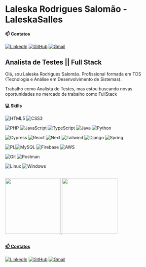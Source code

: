 # Laleska Rodrigues Salomão - LaleskaSalles


#### 📫 Contatos

[![LinkedIn](https://img.shields.io/badge/LinkedIn-0077B5?style=for-the-badge&logo=linkedin&logoColor=white)](https://www.linkedin.com/in/laleska-rodrigues-salomao/)
[![GitHub](https://img.shields.io/badge/GitHub-100000?style=for-the-badge&logo=github&logoColor=white)](https://github.com/LaleskaSalles)
[![Gmail](https://img.shields.io/badge/Gmail-333333?style=for-the-badge&logo=gmail&logoColor=red)](mailto:laleskasalomao@gmail.com)


## Analista de Testes || Full Stack

Olá, sou Laleska Rodrigues Salomão. Profissional formada em TDS (Tecnologia e Análise em Desenvolvimento de Sistemas).

Trabalho como Analista de Testes, mas estou buscando novas oportunidades no mercado de trabalho como FullStack

#### 💻 Skills
![HTML5](https://img.shields.io/badge/HTML5-E34F26?style=for-the-badge&logo=html5&logoColor=white)
![CSS3](https://img.shields.io/badge/CSS3-1572B6?style=for-the-badge&logo=css3&logoColor=white)

![PHP](https://img.shields.io/badge/PHP-777BB4?style=for-the-badge&logo=php&logoColor=white)
![JavaScript](https://img.shields.io/badge/JavaScript-F7DF1E?style=for-the-badge&logo=javascript&logoColor=black)
![TypeScript](https://img.shields.io/badge/TypeScript-007ACC?style=for-the-badge&logo=typescript&logoColor=white)
![Java](https://img.shields.io/badge/java-%23ED8B00.svg?style=for-the-badge&logo=openjdk&logoColor=white)
![Python](https://img.shields.io/badge/python-3670A0?style=for-the-badge&logo=python&logoColor=ffdd54)


![Cypress](https://img.shields.io/badge/Cypress.io-%236DB33F.svg?style=for-the-badge&logo=Cypress&logoColor=white)
![React](https://img.shields.io/badge/React-20232A?style=for-the-badge&logo=react&logoColor=61DAFB)
![Next](https://img.shields.io/badge/Next-black?style=for-the-badge&logo=next.js&logoColor=white)
![Tailwind](https://img.shields.io/badge/tailwindcss-%2338B2AC.svg?style=for-the-badge&logo=tailwind-css&logoColor=white)
![Django](https://img.shields.io/badge/django-%23092E20.svg?style=for-the-badge&logo=django&logoColor=white)
![Spring](https://img.shields.io/badge/spring-%236DB33F.svg?style=for-the-badge&logo=spring&logoColor=white)


![PL](https://img.shields.io/badge/PL%2FSQL-FFFFFF?style=for-the-badge&logo=oracle&logoColor=FF0000&labelColor=FFFFFF&color=FF0000)![MySQL](https://img.shields.io/badge/MySQL-00000F?style=for-the-badge&logo=mysql&logoColor=white)
![Firebase](https://img.shields.io/badge/Firebase-000?style=for-the-badge&logo=firebase&logoColor=ffca28)
![AWS](https://img.shields.io/badge/AWS-000.svg?style=for-the-badge&logo=amazon-aws&logoColor=white)


![Git](https://img.shields.io/badge/GIT-E44C30?style=for-the-badge&logo=git&logoColor=white)
![Postman](https://img.shields.io/badge/Postman-FF6C37.svg?style=for-the-badge&logo=Postman&logoColor=white)



![Linux](https://img.shields.io/badge/Linux-000?style=for-the-badge&logo=linux&logoColor=FCC624)
![Windows](https://img.shields.io/badge/Windows-000?style=for-the-badge&logo=windows&logoColor=2CA5E0)

  
  
##

  <a href="https://github.com/LaleskaSalles">
  <img height="180em" weight="100rem" src="https://github-readme-stats.vercel.app/api?username=LaleskaSalles&show_icons=true&theme=radical&include_all_commits=true&count_private=true"/>
  <img height="180em" weight="100rem" src="https://github-readme-stats.vercel.app/api/top-langs/?username=LaleskaSalles&layout=compact&langs_count=7&theme=radical"/>

##


#### 📫 Contatos
[![LinkedIn](https://img.shields.io/badge/LinkedIn-0077B5?style=for-the-badge&logo=linkedin&logoColor=white)](https://www.linkedin.com/in/laleska-rodrigues-salomao/)
[![GitHub](https://img.shields.io/badge/GitHub-100000?style=for-the-badge&logo=github&logoColor=white)](https://github.com/LaleskaSalles)
[![Gmail](https://img.shields.io/badge/Gmail-333333?style=for-the-badge&logo=gmail&logoColor=red)](mailto:laleskasalomao@gmail.com)

